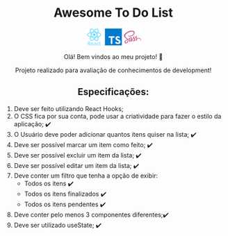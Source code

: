 <div id="header" align="center">
 <h1> Awesome To Do List </h1>
 <img src="https://github.com/devicons/devicon/blob/master/icons/react/react-original-wordmark.svg" title="React" alt="React" width="40" height="40"/>
 <img src="https://github.com/devicons/devicon/blob/master/icons/typescript/typescript-plain.svg" title="Typescript" alt="Typescript" width="40" height="40"/>
 <img src="https://github.com/devicons/devicon/blob/master/icons/sass/sass-original.svg" title="Sass" alt="Sass" width="40" height="40"/>
</div>

<div id="main" align="center">
 <p>Olá! Bem vindos ao meu projeto! 👋</p>
 <p> Projeto realizado para avaliação de conhecimentos de development!</p>
</div>

<div id="especs" align="center">
 <h2>
Especificações:
 </h2>
</div>
<div id="lista" align="left">
 <ol>
  <li>
   Deve ser feito utilizando React Hooks;
  </li>
   <li>
O CSS fica por sua conta, pode usar a criatividade para fazer o estilo da aplicação; ✔️
    </li>
    <li>
O Usuário deve poder adicionar quantos itens quiser na lista; ✔️
     </li>
     <li>
Deve ser possível marcar um item como feito; ✔️
      </li>
      <li>
Deve ser possível excluir um item da lista; ✔️
       </li>
       <li>
Deve ser possível editar um item da lista; ✔️
        </li>
        <li>
Deve conter um filtro que tenha a opção de exibir:
         <ul>
         <li>
Todos os itens ✔️
          <li>
Todos os itens finalizados ✔️
           </li>
           <li>
Todos os itens pendentes ✔️
            </li>
         </ul>
  </li>
            <li>
Deve conter pelo menos 3 componentes diferentes;✔️
             </li>
             <li>
Deve ser utilizado useState; ✔️
              </li>
  </ol
 </div>
